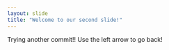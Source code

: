 ```yaml
---
layout: slide
title: "Welcome to our second slide!"
---
```

Trying another commit!!
Use the left arrow to go back!
